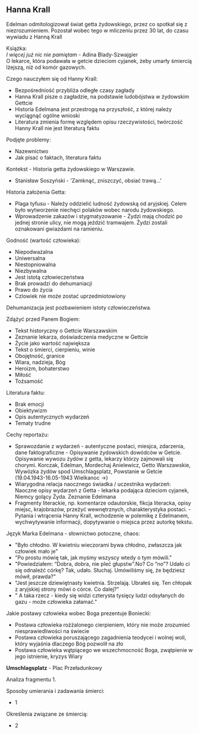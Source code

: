 ## Hanna Krall

Edelman odmitologizował świat getta żydowskiego, przez co spotkał się z niezrozumieniem. Pozostał wobec tego w
mliczeniu przez 30 lat, do czasu wywiadu z Hanną Krall

Książka: <br/>
*I więcej już nic nie pamiętam* - Adina Blady-Szwajgier<br/>
O lekarce, która podawała w getcie dzieciom cyjanek, żeby umarły śmiercią lżejszą, niż od komór gazowych.<br/>

Czego nauczyłem się od Hanny Krall:
- Bezpośredniość przybliża odległe czasy zagłady
- Hanna Krall pisze o zagładzie, na podstawie ludobójstwa w żydowskim Gettcie
- Historia Edelmana jest przestrogą na przyszłość, z której należy wyciągnąć ogólne wnioski
- Literatura zmienia formę względem opisu rzeczywistości,
twórczość Hanny Krall nie jest literaturą faktu

Podjęte problemy:
- Nazewnictwo
- Jak pisać o faktach, literatura faktu

Kontekst - Historia getta żydowskiego w Warszawie.
- Stanisław Soszyński - 'Zamknąć, zniszczyć, obsiać trawą...'<br/>

Historia założenia Getta:
- Plaga tyfusu - Należy oddzielić ludność żydowską od aryjskiej. Celem było
wytworzenie niechęci polaków wobec narodu żydowskiego.
- Wprowadzenie zakazów i stygmatyzowanie - Żydzi mają chodzić po jednej stronie
ulicy, nie mogą jeździć tramwajem. Żydzi zostali oznakowani gwiazdami na ramieniu.<br/>

Godność (wartość człowieka):
- Niepodważalna
- Uniwersalna
- Niestopniowalna
- Niezbywalna
- Jest istotą człowieczeństwa
- Brak prowadzi do dehumaniacji
- Prawo do życia
- Czlowiek nie może zostać uprzedmiotowiony<br/>

Dehumanizacja jest pozbawieniem istoty człowieczeństwa.<br/>

Zdążyć przed Panem Bogiem:
- Tekst historyczny o Gettcie Warszawskim
- Zeznanie lekarza, doświadczenia medyczne w Gettcie
- Życie jako wartość największa
- Tekst o śmierci, cierpieniu, winie
- Obojętność, granice
- Wiara, nadzieja, Bóg
- Heroizm, bohaterstwo
- Miłość
- Tożsamość<br/>

Literatura faktu:
- Brak emocji
- Obiektywizm
- Opis autentycznych wydarzeń
- Tematy trudne</br>

Cechy reportażu:
- Sprawozdanie z wydarzeń - autentyczne postaci, miesjca, zdarzenia, dane faktograficzne -
Opisywanie żydowskich dowódców w Getcie. Opisywanie wywozu żydów z getta,
lekarzy którzy zajmowali się chorymi. Korczak, Edelman, Mordechaj Anielewicz, Getto Warszawskie,
Wywózka żydów spod Umschlagsplatz, Powstanie w Getcie (19.04.1943-16.05-1943 Wielkanoc ->)
- Wiarygodna relacja naocznego świadka / uczestnika wydarzeń: Naoczne opisy wydarzeń
z Getta - lekarka podająca dzieciom cyjanek, Niemcy golący Żyda. Zeznanie Edelmana
- Fragmenty literackie, np. komentarze odautorskie, fikcja literacka, opisy miejsc,
krajobrazów, przeżyć wewnętrznych, charakterystyka postaci. - Pytania i wtrącenia Hanny Krall,
wchodzenie w polemikę z Edelmanem, wychwytywanie informacji, dopytywanie o miejsca przez
autorkę tekstu.<br/>

Język Marka Edelmana - słownictwo potoczne, chaos:

- "Było chłodno. W kwietniu wieczorami bywa chłodno, zwłaszcza jak człowiek mało je"
- "Po prostu mówię tak, jak myśmy wszyscy wtedy o tym mówili."
- "Powiedziałem: “Dobra, dobra, nie pleć głupstw”.No? Co “no”? Udało ci się odnaleźć córkę? Tak, udało. Słuchaj. Umówiliśmy się, że będziesz mówił, prawda?"
- "Jest jeszcze dziewiętnasty kwietnia. Strzelają. Ubrałeś się. Ten chłopak z aryjskiej strony mówi o córce. Co dalej?"
- " A taka rzecz - kiedy się widzi czterysta tysięcy ludzi odsyłanych do gazu - może człowieka załamać."<br/>

Jakie postawy człowieka wobec Boga prezentuje Boniecki:
- Postawa człowieka rożżalonego cierpieniem, który nie może zrozumieć niesprawiedliwości na świecie
- Postawa człowieka poruszającego zagadnienia teodycei i wolnej woli, który wyjaśnia dlaczego Bóg pozwolił na zło
- Postawa człowieka wątpiącego we wszechmocność Boga, zwątpienie w jego istnienie, kryzys Wiary<br/>

**Umschlagsplatz** - Plac Przeładunkowy<br/>

Analiza fragmentu 1.<br/>

Sposoby umierania i zadawania śmierci:
- 1

Określenia związane ze śmiercią:
- 2
